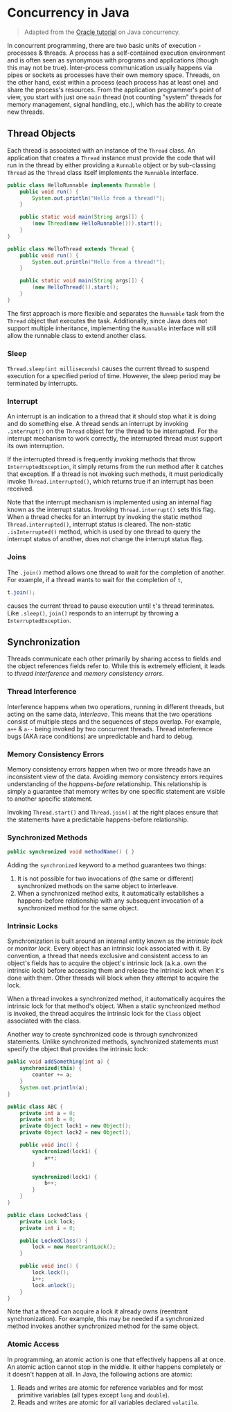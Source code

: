 # Concurrency in Java

> Adapted from the [Oracle tutorial](https://docs.oracle.com/javase/tutorial/essential/concurrency/index.html) on Java concurrency.

In concurrent programming, there are two basic units of execution - processes & threads. A process has a self-contained execution environment and is often seen as synonymous with programs and applications (though this may not be true). Inter-process communication usually happens via pipes or sockets as processes have their own memory space. Threads, on the other hand, exist within a process (each process has at least one) and share the process's resources. From the application programmer's point of view, you start with just one `main` thread (not counting "system" threads for memory management, signal handling, etc.), which has the ability to create new threads.

## Thread Objects

Each thread is associated with an instance of the `Thread` class. An application that creates a `Thread` instance must provide the code that will run in the thread by either providing a `Runnable` object or by sub-classing `Thread` as the `Thread` class itself implements the `Runnable` interface.

```java
public class HelloRunnable implements Runnable {
    public void run() {
        System.out.println("Hello from a thread!");
    }

    public static void main(String args[]) {
        (new Thread(new HelloRunnable())).start();
    }
}
```

```java
public class HelloThread extends Thread {
    public void run() {
        System.out.println("Hello from a thread!");
    }

    public static void main(String args[]) {
        (new HelloThread()).start();
    }
}
```

The first approach is more flexible and separates the `Runnable` task from the `Thread` object that executes the task. Additionally, since Java does not support multiple inheritance, implementing the `Runnable` interface will still allow the runnable class to extend another class.

### Sleep

`Thread.sleep(int milliseconds)` causes the current thread to suspend execution for a specified period of time. However, the sleep period may be terminated by interrupts.

### Interrupt

An interrupt is an indication to a thread that it should stop what it is doing and do something else. A thread sends an interrupt by invoking `.interrupt()` on the `Thread` object for the thread to be interrupted. For the interrupt mechanism to work correctly, the interrupted thread must support its own interruption.

If the interrupted thread is frequently invoking methods that throw `InterruptedException`, it simply returns from the run method after it catches that exception. If a thread is not invoking such methods, it must periodically invoke `Thread.interrupted()`, which returns true if an interrupt has been received.

Note that the interrupt mechanism is implemented using an internal flag known as the interrupt status. Invoking `Thread.interrupt()` sets this flag. When a thread checks for an interrupt by invoking the static method `Thread.interrupted()`, interrupt status is cleared. The non-static `.isInterrupted()` method, which is used by one thread to query the interrupt status of another, does not change the interrupt status flag.

### Joins

The `.join()` method allows one thread to wait for the completion of another. For example, if a thread wants to wait for the completion of `t`,

```java
t.join();
```

causes the current thread to pause execution until `t`'s thread terminates. Like `.sleep()`, `join()` responds to an interrupt by throwing a `InterruptedException`.

## Synchronization

Threads communicate each other primarily by sharing access to fields and the object references fields refer to. While this is extremely efficient, it leads to *thread interference* and *memory consistency errors*.

### Thread Interference

Interference happens when two operations, running in different threads, but acting on the same data, *interleave*. This means that the two operations consist of multiple steps and the sequences of steps overlap. For example, `a++` & `a--` being invoked by two concurrent threads. Thread interference bugs (AKA race conditions) are unpredictable and hard to debug.

### Memory Consistency Errors

Memory consistency errors happen when two or more threads have an inconsistent view of the data. Avoiding memory consistency errors requires understanding of the *happens-before* relationship.  This relationship is simply a guarantee that memory writes by one specific statement are visible to another specific statement.

Invoking `Thread.start()` and `Thread.join()` at the right places ensure that the statements have a predictable happens-before relationship.

### Synchronized Methods

```java
public synchronized void methodName() { }
```

Adding the `synchronized` keyword to a method guarantees two things:

1. It is not possible for two invocations of (the same or different) synchronized methods on the same object to interleave.
2. When a synchronized method exits, it automatically establishes a happens-before relationship with any subsequent invocation of a synchronized method for the same object.

### Intrinsic Locks

Synchronization is built around an internal entity known as the *intrinsic lock* or *monitor lock*. Every object has an intrinsic lock associated with it. By convention, a thread that needs exclusive and consistent access to an object's fields has to acquire the object's intrinsic lock (a.k.a. own the intrinsic lock) before accessing them and release the intrinsic lock when it's done with them. Other threads will block when they attempt to acquire the lock.

When a thread invokes a synchronized method, it automatically acquires the intrinsic lock for that method's object. When a static synchronized method is invoked, the thread acquires the intrinsic lock for the `Class` object associated with the class.

Another way to create synchronized code is through synchronized statements. Unlike synchronized methods, synchronized statements must specify the object that provides the intrinsic lock:

```java
public void addSomething(int a) {
    synchronized(this) {
        counter += a;
    }
    System.out.println(a);
}
```

```java
public class ABC {
    private int a = 0;
    private int b = 0;
    private Object lock1 = new Object();
    private Object lock2 = new Object();

    public void inc() {
        synchronized(lock1) {
            a++;
        }

        synchronized(lock1) {
            b++;
        }
    }
}
```

```java
public class LockedClass {
    private Lock lock;
    private int i = 0;

    public LockedClass() {
        lock = new ReentrantLock();
    }

    public void inc() {
        lock.lock();
        i++;
        lock.unlock();
    }
}
```

Note that a thread can acquire a lock it already owns (reentrant synchronization). For example, this may be needed if a synchronized method invokes another synchronized method for the same object.

### Atomic Access

In programming, an atomic action is one that effectively happens all at once. An atomic action cannot stop in the middle. It either happens completely or it doesn't happen at all. In Java, the following actions are atomic:

1. Reads and writes are atomic for reference variables and for most primitive variables (all types except `long` and `double`).
2. Reads and writes are atomic for all variables declared `volatile`.

